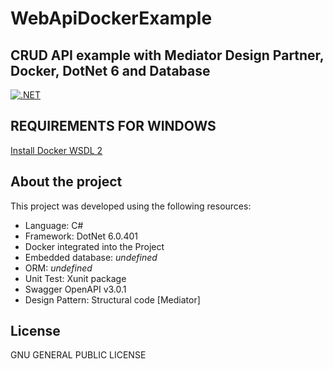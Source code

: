 # WebApiDockerExample
## CRUD API example with Mediator Design Partner, Docker, DotNet 6 and Database

[![.NET](https://github.com/andrefpcunha/WebApiDockerExample/actions/workflows/main.yml/badge.svg?branch=main)](https://github.com/andrefpcunha/WebApiDockerExample/actions/workflows/main.yml)


## REQUIREMENTS FOR WINDOWS
[Install Docker WSDL 2](https://docs.docker.com/desktop/windows/wsl/)


## About the project
This project was developed using the following resources:
- Language: C#
- Framework: DotNet 6.0.401
- Docker integrated into the Project
- Embedded database: _undefined_
- ORM: _undefined_
- Unit Test: Xunit package
- Swagger OpenAPI v3.0.1
- Design Pattern: Structural code [Mediator]


## License
GNU GENERAL PUBLIC LICENSE

